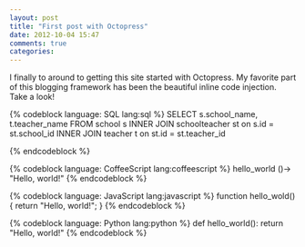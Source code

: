 ```yaml
---
layout: post
title: "First post with Octopress"
date: 2012-10-04 15:47
comments: true
categories:
---
```

I finally to around to getting this site started with Octopress.  My favorite part of this blogging framework has been the beautiful inline code injection.  Take a look!

{% codeblock language: SQL lang:sql %}
SELECT s.school_name, t.teacher_name
FROM school s
INNER JOIN schoolteacher st on s.id = st.school_id
INNER JOIN teacher t on st.id = st.teacher_id

{% endcodeblock %}


{% codeblock language: CoffeeScript lang:coffeescript %}
hello_world ()->
    "Hello, world!"
{% endcodeblock %}


{% codeblock language: JavaScript lang:javascript %}
function hello_wold() {
    return "Hello, world!";
}
{% endcodeblock %}



{% codeblock language: Python lang:python %}
def hello_world():
    return "Hello, world!"
{% endcodeblock %}

